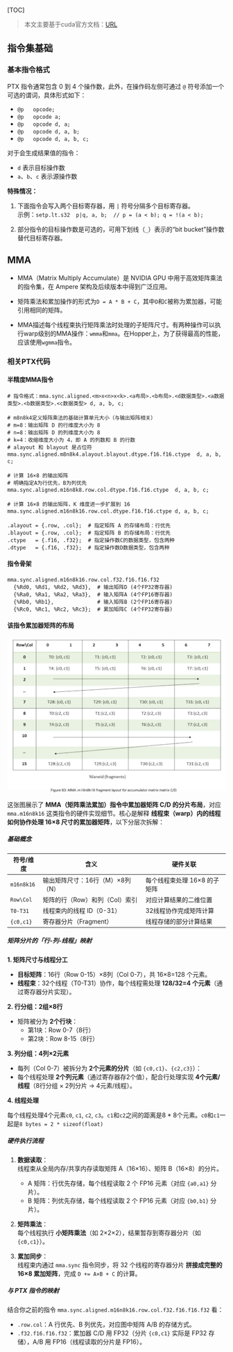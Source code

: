[TOC]

> 本文主要基于cuda官方文档：[URL](https://docs.nvidia.com/cuda/parallel-thread-execution/#instruction-set)

## 指令集基础

### 基本指令格式

PTX 指令通常包含 0 到 4 个操作数，此外，在操作码左侧可通过 `@` 符号添加一个可选的谓词，具体形式如下：
- `@p   opcode;`
- `@p   opcode a;`
- `@p   opcode d, a;`
- `@p   opcode d, a, b;`
- `@p   opcode d, a, b, c;`


对于会生成结果值的指令：
- `d` 表示目标操作数
- `a`、`b`、`c` 表示源操作数


**特殊情况：**
1. 下面指令会写入两个目标寄存器，用 `|` 符号分隔多个目标寄存器。  
   示例：`setp.lt.s32  p|q, a, b;  // p = (a < b); q = !(a < b);`

2. 部分指令的目标操作数是可选的，可用下划线（`_`）表示的“bit bucket”操作数替代目标寄存器。

## MMA

- MMA（Matrix Multiply Accumulate）是 NVIDIA GPU 中用于高效矩阵乘法的指令集，在 Ampere 架构及后续版本中得到广泛应用。

- 矩阵乘法和累加操作的形式为`D = A * B + C`，其中`D`和`C`被称为累加器，可能引用相同的矩阵。

- MMA描述每个线程束执行矩阵乘法时处理的子矩阵尺寸。有两种操作可以执行warp级别的MMA操作：`wmma`和`mma`。在Hopper上，为了获得最高的性能，应该使用`wgmma`指令。

### 相关PTX代码

#### 半精度MMA指令

```shell
# 指令格式：mma.sync.aligned.<m>x<n>x<k>.<a布局>.<b布局>.<d数据类型>.<a数据类型>.<b数据类型>.<c数据类型> d, a, b, c;

# m8n8k4定义矩阵乘法的基础计算单元大小（与输出矩阵相关）
# m=8：输出矩阵 D 的行维度大小为 8
# n=8：输出矩阵 D 的列维度大小为 8
# k=4：收缩维度大小为 4，即 A 的列数和 B 的行数
# alayout 和 blayout 是占位符
mma.sync.aligned.m8n8k4.alayout.blayout.dtype.f16.f16.ctype  d, a, b, c;

# 计算 16×8 的输出矩阵
# 明确指定A为行优先，B为列优先
mma.sync.aligned.m16n8k8.row.col.dtype.f16.f16.ctype  d, a, b, c;

# 计算 16×8 的输出矩阵，K 维度进一步扩展到 16
mma.sync.aligned.m16n8k16.row.col.dtype.f16.f16.ctype d, a, b, c;

.alayout = {.row, .col};  # 指定矩阵 A 的存储布局：行优先
.blayout = {.row, .col};  # 指定矩阵 B 的存储布局：行优先
.ctype   = {.f16, .f32};  # 指定操作数C的数据类型，包含两种
.dtype   = {.f16, .f32};  # 指定操作数D数据类型，包含两种
```

#### 指令骨架

```shell
mma.sync.aligned.m16n8k16.row.col.f32.f16.f16.f32
  {%Rd0, %Rd1, %Rd2, %Rd3},  # 输出矩阵D (4个FP32寄存器)
  {%Ra0, %Ra1, %Ra2, %Ra3},  # 输入矩阵A (4个FP16寄存器)
  {%Rb0, %Rb1},              # 输入矩阵B (2个FP16寄存器)
  {%Rc0, %Rc1, %Rc2, %Rc3};  # 累加矩阵C (4个FP32寄存器)
```

#### 该指令累加器矩阵的布局

![image](../assets/mma_layout.png)

这张图展示了 **MMA（矩阵乘法累加）指令中累加器矩阵 C/D 的分片布局**，对应 `mma.m16n8k16` 这类指令的硬件实现细节。核心是解释 **线程束（warp）内的线程如何协作处理 16×8 尺寸的累加器矩阵**，以下分层次拆解：

##### 基础概念

| 符号/维度  | 含义                             | 硬件关联                     |
| ---------- | -------------------------------- | ---------------------------- |
| `m16n8k16` | 输出矩阵尺寸：16行（M）×8列（N） | 每个线程束处理 16×8 的子矩阵 |
| `Row\Col`  | 矩阵的行（Row）和列（Col）索引   | 对应计算结果的二维位置       |
| `T0-T31`   | 线程束内的线程 ID（0-31）        | 32线程协作完成矩阵计算       |
| `{c0,c1}`  | 寄存器分片（Fragment）           | 线程存储的部分计算结果       |


##### 矩阵分片的「行-列-线程」映射
**1. 矩阵尺寸与线程分工**

- **目标矩阵**：16行（Row 0-15）×8列（Col 0-7），共 16×8=128 个元素。
- **线程束**：32个线程（T0-T31）协作，每个线程需处理 **128/32=4 个元素**（通过寄存器分片实现）。

**2. 行分组：2组×8行**

- 矩阵被分为 **2个行块**：
  - 第1块：Row 0-7（8行）
  - 第2块：Row 8-15（8行）

**3. 列分组：4列×2元素**

- 每列（Col 0-7）被拆分为 **2个元素的分片**（如 `{c0,c1}`、`{c2,c3}`）：
- 每个线程处理 **2个列元素**（通过寄存器存2个值），配合行处理实现 **4个元素/线程**（8行分组 × 2列分片 → 4元素/线程）。

**4\. 线程处理**

每个线程处理4个元素`c0`, `c1`, `c2`, `c3`。`c1`和`c2`之间的距离是8 * 8个元素。`c0`和`c1`一起是`8 bytes = 2 * sizeof(float)`


##### 硬件执行流程
1. **数据读取**：  
   线程束从全局内存/共享内存读取矩阵 A（16×16）、矩阵 B（16×8）的分片。  
   - A 矩阵：行优先存储，每个线程读取 2 个 FP16 元素（对应 `{a0,a1}` 分片）。  
   - B 矩阵：列优先存储，每个线程读取 2 个 FP16 元素（对应 `{b0,b1}` 分片）。  

2. **矩阵乘法**：  
   每个线程执行 **小矩阵乘法**（如 2×2×2），结果暂存到寄存器分片（如 `{c0,c1}`）。  

3. **累加同步**：  
   线程束内通过 `mma.sync` 指令同步，将 32 个线程的寄存器分片 **拼接成完整的 16×8 累加矩阵**，完成 `D += A×B + C` 的计算。    


##### 与 PTX 指令的映射
结合你之前的指令 `mma.sync.aligned.m16n8k16.row.col.f32.f16.f16.f32` 看：
- `.row.col`：A 行优先、B 列优先，对应图中矩阵 A/B 的存储方式。  
- `.f32.f16.f16.f32`：累加器 C/D 用 FP32（分片 `{c0,c1}` 实际是 FP32 存储），A/B 用 FP16（线程读取的分片是 FP16）。  











